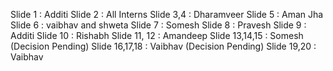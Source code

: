 Slide 1        : Additi
Slide 2        : All Interns
Slide 3,4      : Dharamveer
Slide 5        : Aman Jha
Slide 6        : vaibhav and shweta
Slide 7        : Somesh
Slide 8        : Pravesh
Slide 9        : Additi
Slide 10       : Rishabh
Slide 11, 12   : Amandeep
Slide 13,14,15 : Somesh  (Decision Pending)
Slide 16,17,18 : Vaibhav (Decision Pending)
Slide 19,20    : Vaibhav
